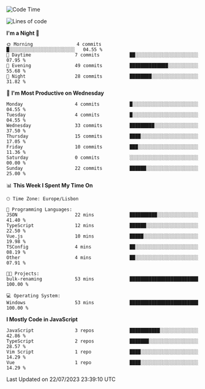<!--START_SECTION:waka-->
![Code Time](http://img.shields.io/badge/Code%20Time-32%20hrs%2039%20mins-blue)

![Lines of code](https://img.shields.io/badge/From%20Hello%20World%20I%27ve%20Written-604.9%20thousand%20lines%20of%20code-blue)

**I'm a Night 🦉** 

```text
🌞 Morning                4 commits           █░░░░░░░░░░░░░░░░░░░░░░░░   04.55 % 
🌆 Daytime                7 commits           ██░░░░░░░░░░░░░░░░░░░░░░░   07.95 % 
🌃 Evening                49 commits          ██████████████░░░░░░░░░░░   55.68 % 
🌙 Night                  28 commits          ████████░░░░░░░░░░░░░░░░░   31.82 % 
```
📅 **I'm Most Productive on Wednesday** 

```text
Monday                   4 commits           █░░░░░░░░░░░░░░░░░░░░░░░░   04.55 % 
Tuesday                  4 commits           █░░░░░░░░░░░░░░░░░░░░░░░░   04.55 % 
Wednesday                33 commits          █████████░░░░░░░░░░░░░░░░   37.50 % 
Thursday                 15 commits          ████░░░░░░░░░░░░░░░░░░░░░   17.05 % 
Friday                   10 commits          ███░░░░░░░░░░░░░░░░░░░░░░   11.36 % 
Saturday                 0 commits           ░░░░░░░░░░░░░░░░░░░░░░░░░   00.00 % 
Sunday                   22 commits          ██████░░░░░░░░░░░░░░░░░░░   25.00 % 
```


📊 **This Week I Spent My Time On** 

```text
🕑︎ Time Zone: Europe/Lisbon

💬 Programming Languages: 
JSON                     22 mins             ██████████░░░░░░░░░░░░░░░   41.40 % 
TypeScript               12 mins             ██████░░░░░░░░░░░░░░░░░░░   22.50 % 
Vue.js                   10 mins             █████░░░░░░░░░░░░░░░░░░░░   19.98 % 
TSConfig                 4 mins              ██░░░░░░░░░░░░░░░░░░░░░░░   08.19 % 
Other                    4 mins              ██░░░░░░░░░░░░░░░░░░░░░░░   07.91 % 

🐱‍💻 Projects: 
bulk-renaming            53 mins             █████████████████████████   100.00 % 

💻 Operating System: 
Windows                  53 mins             █████████████████████████   100.00 % 
```

**I Mostly Code in JavaScript** 

```text
JavaScript               3 repos             ███████████░░░░░░░░░░░░░░   42.86 % 
TypeScript               2 repos             ███████░░░░░░░░░░░░░░░░░░   28.57 % 
Vim Script               1 repo              ████░░░░░░░░░░░░░░░░░░░░░   14.29 % 
Vue                      1 repo              ████░░░░░░░░░░░░░░░░░░░░░   14.29 % 
```




 Last Updated on 22/07/2023 23:39:10 UTC
<!--END_SECTION:waka-->

